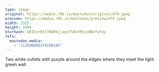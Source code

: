 ```yaml
---
type: image
original: https://media.r0b.io/mastodon/original/474.jpeg
preview: https://media.r0b.io/mastodon/preview/474.jpeg
width: 3325
height: 2494
blurhash: UDIEz+01t7NGRkj[ayof%0ofRkjsWBofofay
refs:
  mastodon_media:
    - "113596685374290185"
---
```


Two white outlets with purple around the edges where they meet the light green wall
